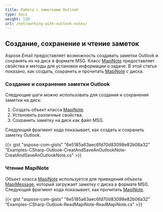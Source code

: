 ```yaml
---  
title: Работа с заметками Outlook  
type: docs  
weight: 110  
url: /net/working-with-outlook-notes/  
---  
```

  
## **Создание, сохранение и чтение заметок**  
  
Aspose.Email предоставляет возможность создавать заметки Outlook и сохранять их на диск в формате MSG. Класс [MapiNote](https://reference.aspose.com/email/net/aspose.email.mapi/mapinote/) предоставляет свойства и методы для установки информации о задаче. В этой статье показано, как создать, сохранить и прочитать [MapiNote](https://reference.aspose.com/email/net/aspose.email.mapi/mapinote/) с диска.  
  
### **Создание и сохранение заметки Outlook**  
  
Следующие шаги можно использовать для создания и сохранения заметки на диск:  
  
1. Создать объект класса [MapiNote](https://reference.aspose.com/email/net/aspose.email.mapi/mapinote/).  
1. Установить различные свойства.  
1. Сохранить заметку на диск как файл MSG.  
  
Следующий фрагмент кода показывает, как создать и сохранить заметку Outlook.  
  
{{< gist "aspose-com-gists" "6e5185a63aec6fd70d83098e82b06a32" "Examples-CSharp-Outlook-CreatAndSaveAnOutlookNote-CreatAndSaveAnOutlookNote.cs" >}}  
  
### **Чтение MapiNote**  
  
Объект класса [MapiNote](https://reference.aspose.com/email/net/aspose.email.mapi/mapinote/) используется для приведения объекта [MapiMessage](https://reference.aspose.com/email/net/aspose.email.mapi/mapimessage/), который загружает заметку с диска в формате MSG. Следующий фрагмент кода показывает, как прочитать [MapiNote](https://reference.aspose.com/email/net/aspose.email.mapi/mapinote/).  
  
{{< gist "aspose-com-gists" "6e5185a63aec6fd70d83098e82b06a32" "Examples-CSharp-Outlook-ReadMapiNote-ReadMapiNote.cs" >}}